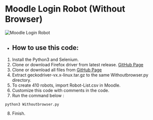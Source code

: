# Moodle Login Robot (Without Browser)

![Moodle Login Robot](https://miro.medium.com/max/1086/1*6oYKXtP3uUHT3Aybxif20g.png)

- ## How to use this code:

1. Install the Python3 and Selenium.
2. Clone or download Firefox driver from latest release. [GitHub Page](https://github.com/mozilla/geckodriver/releases)
3. Clone or download all files from [GitHub Page](https://github.com/zakery1369/Robots/tree/Moodle-Login-WithoutBrowser)
4. Extract geckodriver-vx.x-linux.tar.gz to the same Withoutbrowser.py directory.
5. To create 410 robots, import Robot-List.csv in Moodle.
6. Customize this code with comments in the code.
7. Run the command below :
```
python3 Withoutbrowser.py
```
8. Finish.
